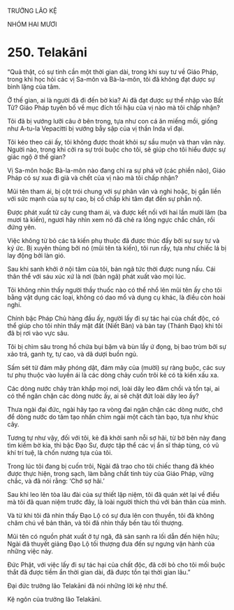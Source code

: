 TRƯỞNG LÃO KỆ

NHÓM HAI MƯƠI

# 250. Telakāni

“Quả thật, có sự tinh cần một thời gian dài, trong khi suy tư về Giáo Pháp, trong khi học hỏi các vị Sa-môn và Bà-la-môn, tôi đã không đạt được sự bình lặng của tâm.

Ở thế gian, ai là người đã đi đến bờ kia? Ai đã đạt được sự thể nhập vào Bất Tử? Giáo Pháp tuyên bố về mục đích tối hậu của vị nào mà tôi chấp nhận?

Tôi đã bị vướng lưỡi câu ở bên trong, tựa như con cá ăn miếng mồi, giống như A-tu-la Vepacitti bị vướng bẫy sập của vị thần Inda vĩ đại.

Tôi kéo theo cái ấy, tôi không được thoát khỏi sự sầu muộn và than vãn này. Người nào, trong khi cởi ra sự trói buộc cho tôi, sẽ giúp cho tôi hiểu được sự giác ngộ ở thế gian?

Vị Sa-môn hoặc Bà-la-môn nào đang chỉ ra sự phá vỡ (các phiền não), Giáo Pháp có sự xua đi già và chết của vị nào mà tôi chấp nhận?

Mũi tên tham ái, bị cột trói chung với sự phân vân và nghi hoặc, bị gắn liền với sức mạnh của sự tự cao, bị cố chấp khi tâm đạt đến sự phẫn nộ.

Được phát xuất từ cây cung tham ái, và được kết nối với hai lần mười lăm (ba mươi tà kiến), ngươi hãy nhìn xem nó đã chẻ ra lồng ngực chắc chắn, rồi đứng yên.

Việc không từ bỏ các tà kiến phụ thuộc đã được thúc đẩy bởi sự suy tư và ký ức. Bị xuyên thủng bởi nó (mũi tên tà kiến), tôi run rẩy, tựa như chiếc lá bị lay động bởi làn gió.

Sau khi sanh khởi ở nội tâm của tôi, bản ngã tức thời được nung nấu. Cái thân thể với sáu xúc xứ là nơi (bản ngã) phát xuất vào mọi lúc.

Tôi không nhìn thấy người thầy thuốc nào có thể nhổ lên mũi tên ấy cho tôi bằng vật dụng các loại, không có dao mổ và dụng cụ khác, là điều còn hoài nghi.

Chính bậc Pháp Chủ hàng đầu ấy, người lấy đi sự tác hại của chất độc, có thể giúp cho tôi nhìn thấy mặt đất (Niết Bàn) và bàn tay (Thánh Đạo) khi tôi đã bị rơi vào vực sâu.

Tôi bị chìm sâu trong hồ chứa bụi bặm và bùn lầy ứ đọng, bị bao trùm bởi sự xảo trá, ganh tỵ, tự cao, và dã dượi buồn ngủ.

Sấm sét từ đám mây phóng dật, đám mây của (mười) sự ràng buộc, các suy tư phụ thuộc vào luyến ái là các dòng chảy cuốn trôi kẻ có tà kiến xấu xa.

Các dòng nước chảy tràn khắp mọi nơi, loài dây leo đâm chồi và tồn tại, ai có thể ngăn chặn các dòng nước ấy, ai sẽ chặt đứt loài dây leo ấy?

Thưa ngài đại đức, ngài hãy tạo ra vòng đai ngăn chặn các dòng nước, chớ để dòng nước do tâm tạo nhấn chìm ngài một cách tàn bạo, tựa như khúc cây.

Tương tự như vậy, đối với tôi, kẻ đã khởi sanh nỗi sợ hãi, từ bờ bên này đang tìm kiếm bờ kia, thì bậc Đạo Sư, được tập thể các vị ẩn sĩ tháp tùng, có vũ khí trí tuệ, là chốn nương tựa của tôi.

Trong lúc tôi đang bị cuốn trôi, Ngài đã trao cho tôi chiếc thang đã khéo được thực hiện, trong sạch, làm bằng chất tinh túy của Giáo Pháp, vững chắc, và đã nói rằng: ‘Chớ sợ hãi.’

Sau khi leo lên tòa lâu đài của sự thiết lập niệm, tôi đã quán xét lại về điều mà tôi đã quan niệm trước đây, là loài người thích thú với bản thân của mình.

Và từ khi tôi đã nhìn thấy Đạo Lộ có sự đưa lên con thuyền, tôi đã không chăm chú về bản thân, và tôi đã nhìn thấy bến tàu tối thượng.

Mũi tên có nguồn phát xuất ở tự ngã, đã sản sanh ra lối dẫn đến hiện hữu; Ngài đã thuyết giảng Đạo Lộ tối thượng đưa đến sự ngưng vận hành của những việc này.

Đức Phật, với việc lấy đi sự tác hại của chất độc, đã cởi bỏ cho tôi mối buộc thắt đã được tiềm ẩn thời gian dài, đã được tồn tại thời gian lâu.”

Đại đức trưởng lão Telakāni đã nói những lời kệ như thế.

Kệ ngôn của trưởng lão Telakāni.
